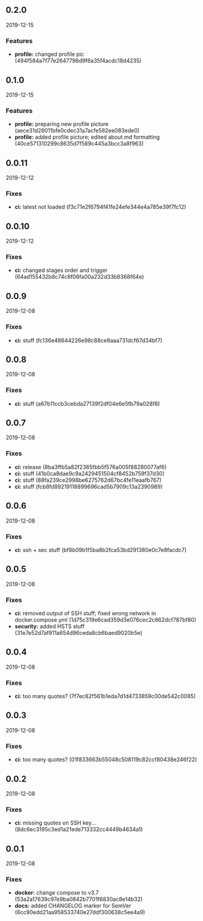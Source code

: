

<!--- next entry here -->

## 0.2.0
2019-12-15

### Features

- **profile:** changed profile pic (494f584a7f77e2647798d9f6a35f4acdc18d4235)

## 0.1.0
2019-12-15

### Features

- **profile:** preparing new profile picture (aece31d28011bfe0cdec31a7acfe582ee083ede0)
- **profile:** added profile picture; edited about.md formatting (40ce571310299c8635d7f589c445a3bcc3a8f963)

## 0.0.11
2019-12-12

### Fixes

- **ci:** latest not loaded (f3c71e2f6794f41fe24efe344e4a785e39f7fc12)

## 0.0.10
2019-12-12

### Fixes

- **ci:** changed stages order and trigger (64ad155432b8c74c8f06fa00a232d33b8368f64e)

## 0.0.9
2019-12-08

### Fixes

- **ci:** stuff (fc136e48644226e98c88ce8aaa731dcf67d34bf7)

## 0.0.8
2019-12-08

### Fixes

- **ci:** stuff (a67b11ccb3cebda27139f2df04e6e5fb79a028f8)

## 0.0.7
2019-12-08

### Fixes

- **ci:** release (8ba3ffb5a82f2365fbb5f576a005f88280077af6)
- **ci:** stuff (41b0ca8dae9c9a2429451504cf8452b759f37d30)
- **ci:** stuff (88fa239ce2998be6275762d67bc4fe11eaafb767)
- **ci:** stuff (fcb8fd89219118899696cad5b7909c13a2390989)

## 0.0.6
2019-12-08

### Fixes

- **ci:** ssh + sec stuff (bf8b09b1f5ba8b2fca53bd291380e0c7e8facdc7)

## 0.0.5
2019-12-08

### Fixes

- **ci:** removed output of SSH stuff; fixed wrong network in docker.compose.yml (1d75c319e6cad359d3e076cec2c862dcf787bf80)
- **security:** added HSTS stuff (31e7e52d7af911a654d96ceda8cb6baed9020b5e)

## 0.0.4
2019-12-08

### Fixes

- **ci:** too many quotes? (7f7ec82f561b1eda7d1d4733859c00de542c0085)

## 0.0.3
2019-12-08

### Fixes

- **ci:** too many quotes? (01f833663b55048c508119c82ccf80438e246f22)

## 0.0.2
2019-12-08

### Fixes

- **ci:** missing quotes on SSH key... (8dc6ec3195c3ed1a21ede713332cc4449b4634a1)

## 0.0.1
2019-12-08

### Fixes

- **docker:** change compose to v3.7 (53a2a17639c97e9ba0842b7701f6830ac8e14b32)
- **docs:** added CHANGELOG marker for SemVer (6cc90edd21aa958533740e27ddf300638c5ee4a9)

